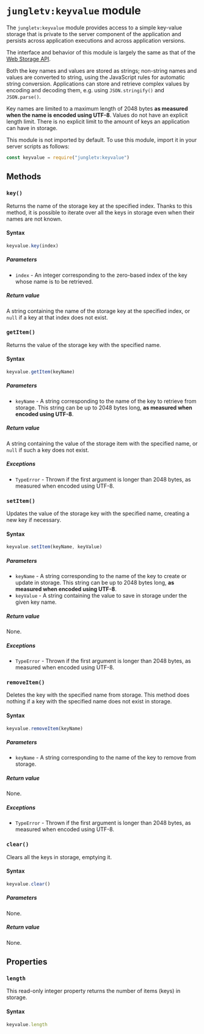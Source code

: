 # `jungletv:keyvalue` module

The `jungletv:keyvalue` module provides access to a simple key-value storage that is private to the server component of the application and persists across application executions and across application versions.

The interface and behavior of this module is largely the same as that of the [Web Storage API](https://developer.mozilla.org/en-US/docs/Web/API/Storage).

Both the key names and values are stored as strings; non-string names and values are converted to string, using the JavaScript rules for automatic string conversion. Applications can store and retrieve complex values by encoding and decoding them, e.g. using `JSON.stringify()` and `JSON.parse()`.

Key names are limited to a maximum length of 2048 bytes **as measured when the name is encoded using UTF-8**.
Values do not have an explicit length limit.
There is no explicit limit to the amount of keys an application can have in storage.

This module is not imported by default. To use this module, import it in your server scripts as follows:

```js
const keyvalue = require("jungletv:keyvalue")
```

## Methods

### `key()`

Returns the name of the storage key at the specified index.
Thanks to this method, it is possible to iterate over all the keys in storage even when their names are not known.

#### Syntax

```js
keyvalue.key(index)
```

##### Parameters

- `index` - An integer corresponding to the zero-based index of the key whose name is to be retrieved.

##### Return value

A string containing the name of the storage key at the specified index, or `null` if a key at that index does not exist.

### `getItem()`

Returns the value of the storage key with the specified name.

#### Syntax

```js
keyvalue.getItem(keyName)
```

##### Parameters

- `keyName` - A string corresponding to the name of the key to retrieve from storage. This string can be up to 2048 bytes long, **as measured when encoded using UTF-8**.

##### Return value

A string containing the value of the storage item with the specified name, or `null` if such a key does not exist.

##### Exceptions

- `TypeError` - Thrown if the first argument is longer than 2048 bytes, as measured when encoded using UTF-8.

### `setItem()`

Updates the value of the storage key with the specified name, creating a new key if necessary.

#### Syntax

```js
keyvalue.setItem(keyName, keyValue)
```

##### Parameters

- `keyName` - A string corresponding to the name of the key to create or update in storage. This string can be up to 2048 bytes long, **as measured when encoded using UTF-8**.
- `keyValue` - A string containing the value to save in storage under the given key name.

##### Return value

None.

##### Exceptions

- `TypeError` - Thrown if the first argument is longer than 2048 bytes, as measured when encoded using UTF-8.

### `removeItem()`

Deletes the key with the specified name from storage.
This method does nothing if a key with the specified name does not exist in storage.

#### Syntax

```js
keyvalue.removeItem(keyName)
```

##### Parameters

- `keyName` - A string corresponding to the name of the key to remove from storage.

##### Return value

None.

##### Exceptions

- `TypeError` - Thrown if the first argument is longer than 2048 bytes, as measured when encoded using UTF-8.

### `clear()`

Clears all the keys in storage, emptying it.

#### Syntax

```js
keyvalue.clear()
```

##### Parameters

None.

##### Return value

None.

## Properties

### `length`

This read-only integer property returns the number of items (keys) in storage.

#### Syntax

```js
keyvalue.length
```